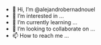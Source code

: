 - 👋 Hi, I’m @alejandrobernadnouel
- 👀 I’m interested in ...
- 🌱 I’m currently learning ...
- 💞️ I’m looking to collaborate on ...
- 📫 How to reach me ...

<!---
alejandrobernadnouel/alejandrobernadnouel is a ✨ special ✨ repository because its `README.md` (this file) appears on your GitHub profile.
You can click the Preview link to take a look at your changes.
--->
